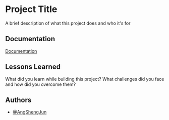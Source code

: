 
# Project Title

A brief description of what this project does and who it's for


## Documentation

[Documentation](https://linktodocumentation)

  
## Lessons Learned

What did you learn while building this project? What challenges did you face and how did you overcome them?

  
## Authors

- [@AngShengJun](https://github.com/AngShengJun)

  